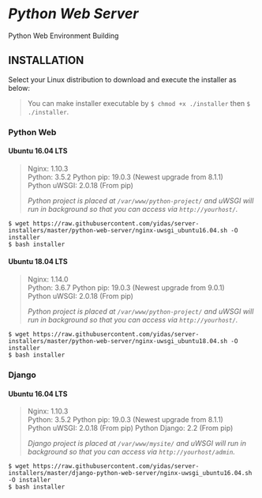 *Python Web Server*
===================

Python Web Environment Building

INSTALLATION
------------

Select your Linux distribution to download and execute the installer as below:

> You can make installer executable by `$ chmod +x ./installer` then `$ ./installer`.

### Python Web

#### Ubuntu 16.04 LTS

> Nginx: 1.10.3  
> Python: 3.5.2
> Python pip: 19.0.3 (Newest upgrade from 8.1.1)  
> Python uWSGI: 2.0.18 (From pip) 
>
> *Python project is placed at `/var/www/python-project/` and uWSGI will run in background so that you can access via `http://yourhost/`.*

```
$ wget https://raw.githubusercontent.com/yidas/server-installers/master/python-web-server/nginx-uwsgi_ubuntu16.04.sh -O installer
$ bash installer
```

#### Ubuntu 18.04 LTS

> Nginx: 1.14.0  
> Python: 3.6.7
> Python pip: 19.0.3 (Newest upgrade from 9.0.1)  
> Python uWSGI: 2.0.18 (From pip) 
>
> *Python project is placed at `/var/www/python-project/` and uWSGI will run in background so that you can access via `http://yourhost/`.*

```
$ wget https://raw.githubusercontent.com/yidas/server-installers/master/python-web-server/nginx-uwsgi_ubuntu18.04.sh -O installer
$ bash installer
```

### Django

#### Ubuntu 16.04 LTS

> Nginx: 1.10.3  
> Python: 3.5.2
> Python pip: 19.0.3 (Newest upgrade from 8.1.1)  
> Python uWSGI: 2.0.18 (From pip) 
> Python Django: 2.2 (From pip)
>
> *Django project is placed at `/var/www/mysite/` and uWSGI will run in background so that you can access via `http://yourhost/admin`.*

```
$ wget https://raw.githubusercontent.com/yidas/server-installers/master/django-python-web-server/nginx-uwsgi_ubuntu16.04.sh -O installer
$ bash installer
```

